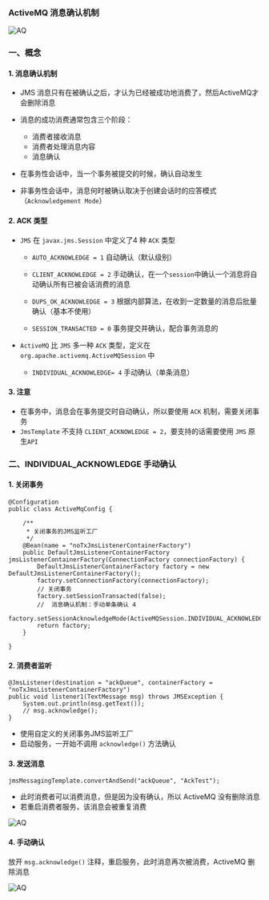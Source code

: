 ###  ActiveMQ 消息确认机制
![AQ](https://fgq233.github.io/imgs/mq/activeMQ1.png)

###  一、概念
####  1. 消息确认机制
* JMS 消息只有在被确认之后，才认为已经被成功地消费了，然后ActiveMQ才会删除消息
* 消息的成功消费通常包含三个阶段：
  * 消费者接收消息
  * 消费者处理消息内容
  * 消息确认

* 在事务性会话中，当一个事务被提交的时候，确认自动发生
* 非事务性会话中，消息何时被确认取决于创建会话时的应答模式（`Acknowledgement Mode`）


####  2. ACK 类型
* `JMS` 在 `javax.jms.Session` 中定义了4 种 `ACK` 类型
  * `AUTO_ACKNOWLEDGE = 1` 自动确认（默认级别）
  
  * `CLIENT_ACKNOWLEDGE = 2` 手动确认，在一个`session`中确认一个消息将自动确认所有已被会话消费的消息
  
  * `DUPS_OK_ACKNOWLEDGE = 3` 根据内部算法，在收到一定数量的消息后批量确认（基本不使用）
  
  * `SESSION_TRANSACTED = 0` 事务提交并确认，配合事务消息的

* `ActiveMQ` 比 `JMS` 多一种 `ACK` 类型，定义在 `org.apache.activemq.ActiveMQSession` 中

  * `INDIVIDUAL_ACKNOWLEDGE= 4`  手动确认（单条消息）

####  3. 注意  
* 在事务中，消息会在事务提交时自动确认，所以要使用 `ACK` 机制，需要关闭事务
* `JmsTemplate`  不支持 `CLIENT_ACKNOWLEDGE = 2`，要支持的话需要使用 `JMS` 原生`API`


###  二、INDIVIDUAL_ACKNOWLEDGE 手动确认
####  1. 关闭事务
```
@Configuration
public class ActiveMqConfig {

    /**
     * 关闭事务的JMS监听工厂
     */
    @Bean(name = "noTxJmsListenerContainerFactory")
    public DefaultJmsListenerContainerFactory jmsListenerContainerFactory(ConnectionFactory connectionFactory) {
        DefaultJmsListenerContainerFactory factory = new DefaultJmsListenerContainerFactory();
        factory.setConnectionFactory(connectionFactory);
        // 关闭事务
        factory.setSessionTransacted(false);
        //  消息确认机制：手动单条确认 4
        factory.setSessionAcknowledgeMode(ActiveMQSession.INDIVIDUAL_ACKNOWLEDGE);
        return factory;
    }

}
```

####  2. 消费者监听
```
@JmsListener(destination = "ackQueue", containerFactory = "noTxJmsListenerContainerFactory")
public void listener1(TextMessage msg) throws JMSException {
    System.out.println(msg.getText());
    // msg.acknowledge();
}
```

* 使用自定义的关闭事务JMS监听工厂
* 启动服务，一开始不调用 `acknowledge()` 方法确认


####  3. 发送消息
```
jmsMessagingTemplate.convertAndSend("ackQueue", "AckTest");
```

* 此时消费者可以消费消息，但是因为没有确认，所以 ActiveMQ 没有删除消息
* 若重启消费者服务，该消息会被重复消费


![AQ](https://fgq233.github.io/imgs/mq/activeMQ2.png)

####  4. 手动确认
放开 `msg.acknowledge()` 注释，重启服务，此时消息再次被消费，ActiveMQ 删除消息

![AQ](https://fgq233.github.io/imgs/mq/activeMQ3.png)
